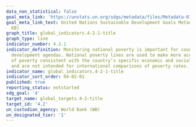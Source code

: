 ```yaml
---
data_non_statistical: false
goal_meta_link: 'https://unstats.un.org/sdgs/metadata/files/Metadata-01-02-01.pdf '
goal_meta_link_text: United Nations Sustainable Development Goals Metadata (PDF 98.2
  KB)
graph_title: global_indicators.4-2-1-title
graph_type: line
indicator_number: 4.2.1
indicator_definition: Monitoring national poverty is important for country-specific
  development agendas. National poverty lines are used to make more accurate estimates
  of poverty consistent with the country’s specific economic and social circumstances,
  and are not intended for international comparisons of poverty rates.
indicator_name: global_indicators.4-2-1-title
indicator_sort_order: 04-02-01
published: true
reporting_status: notstarted
sdg_goal: '4'
target_name: global_targets.4-2-title
target_id: '4.2'
un_custodian_agency: World Bank (WB)
un_designated_tier: '1'
---
```

